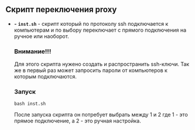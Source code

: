 ## Скрипт переключения proxy
- **-** **`inst.sh`** - скрипт который по протоколу ssh подключается к компьютерам и по выбору переключает c прямого подключения на ручное или наоборот.

    ### Внимание!!!
    Для этого скрипта нужено создать и распространить ssh-ключи. Так же в первый раз может запросить пароли от компьютеров к которым подключаются.
    
    ### Запуск
    ```
    bash inst.sh
    ```
    После запуска скрипта он потребует выбрать между 1 и 2 где 1 - это прямое подключение, а 2 - это ручная настройка.
  
